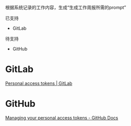 根据系统记录的工作内容，生成“生成工作周报所需的prompt”

已支持

- GitLab

待支持

- GitHub

# GitLab

[Personal access tokens | GitLab](https://docs.gitlab.com/ee/user/profile/personal_access_tokens.html)

# GitHub

[Managing your personal access tokens - GitHub Docs](https://docs.github.com/zh/authentication/keeping-your-account-and-data-secure/managing-your-personal-access-tokens)
